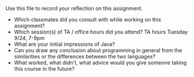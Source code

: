 Use this file to record your reflection on this assignment.

- Which classmates did you consult with while working on this assignment?
- Which session(s) of TA / office hours did you attend?
TA hours Tuesday 9/24, 7-9pm
- What are your initial impressions of Java? 
- Can you draw any conclusion about programming in general from the similarities or the differences between the two languages? 
- What worked, what didn't, what advice would you give someone taking this course in the future?
